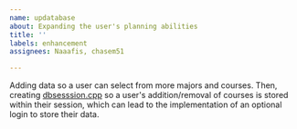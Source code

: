 ```yaml
---
name: updatabase
about: Expanding the user's planning abilities
title: ''
labels: enhancement
assignees: Naaafis, chasem51

---
```


Adding data so a user can select from more majors and courses. Then, creating [dbsesssion.cpp](https://github.com/chasem51/clementine/tree/master/misc) so a user's addition/removal of courses is stored within their session, which can lead to the implementation of an optional login to store their data.
